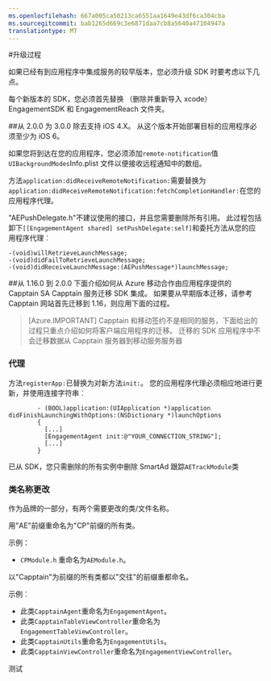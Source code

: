 ```yaml
---
ms.openlocfilehash: 667a005ca50213ca6551aa1649e43df6ca304cba
ms.sourcegitcommit: bab1265d669c3e6871daa7cb8a5640a47104947a
translationtype: MT
---
```

<properties
    pageTitle="Azure 移动接洽 iOS SDK 升级过程"
    description="最新的更新和 iOS Azure 移动接洽的 SDK 的过程"
    services="mobile-engagement"
    documentationCenter="mobile"
    authors="MehrdadMzfr"
    manager="dwrede"
    editor="" />

<tags
    ms.service="mobile-engagement"
    ms.workload="mobile"
    ms.tgt_pltfrm="mobile-ios"
    ms.devlang="objective-c"
    ms.topic="article"
    ms.date="08/05/2015"
    ms.author="MehrdadMzfr" />

#升级过程

如果已经有到应用程序中集成服务的较早版本，您必须升级 SDK 时要考虑以下几点。

每个新版本的 SDK，您必须首先替换 （删除并重新导入 xcode） EngagementSDK 和 EngagementReach 文件夹。

##从 2.0.0 为 3.0.0
除去支持 iOS 4.X。 从这个版本开始部署目标的应用程序必须至少为 iOS 6。

如果您将到达在您的应用程序，您必须添加`remote-notification`值`UIBackgroundModes`Info.plist 文件以便接收远程通知中的数组。

方法`application:didReceiveRemoteNotification:`需要替换为`application:didReceiveRemoteNotification:fetchCompletionHandler:`在您的应用程序代理。

"AEPushDelegate.h"不建议使用的接口，并且您需要删除所有引用。 此过程包括卸下`[[EngagementAgent shared] setPushDelegate:self]`和委托方法从您的应用程序代理︰

    -(void)willRetrieveLaunchMessage;
    -(void)didFailToRetrieveLaunchMessage;
    -(void)didReceiveLaunchMessage:(AEPushMessage*)launchMessage;

##从 1.16.0 到 2.0.0
下面介绍如何从 Azure 移动合作由应用程序提供的 Capptain SA Capptain 服务迁移 SDK 集成。
如果要从早期版本迁移，请参考 Capptain 网站首先迁移到 1.16，则应用下面的过程。

>[Azure.IMPORTANT] Capptain 和移动签约不是相同的服务，下面给出的过程只重点介绍如何将客户端应用程序的迁移。 迁移的 SDK 应用程序中不会迁移数据从 Capptain 服务器到移动服务服务器

### 代理

方法`registerApp:`已替换为对新方法`init:`。 您的应用程序代理必须相应地进行更新，并使用连接字符串︰

            - (BOOL)application:(UIApplication *)application didFinishLaunchingWithOptions:(NSDictionary *)launchOptions
            {
              [...]
              [EngagementAgent init:@"YOUR_CONNECTION_STRING"];
              [...]
            }

已从 SDK，您只需删除的所有实例中删除 SmartAd 跟踪`AETrackModule`类

### 类名称更改

作为品牌的一部分，有两个需要更改的类/文件名称。

用"AE"前缀重命名为"CP"前缀的所有类。

示例：

-   `CPModule.h` 重命名为`AEModule.h`。

以"Capptain"为前缀的所有类都以"交往"的前缀重都命名。

示例︰

-   此类`CapptainAgent`重命名为`EngagementAgent`。
-   此类`CapptainTableViewController`重命名为`EngagementTableViewController`。
-   此类`CapptainUtils`重命名为`EngagementUtils`。
-   此类`CapptainViewController`重命名为`EngagementViewController`。

测试
